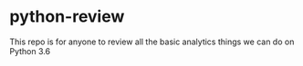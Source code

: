 # python-review

This repo is for anyone to review all the basic analytics things we can do on Python 3.6
